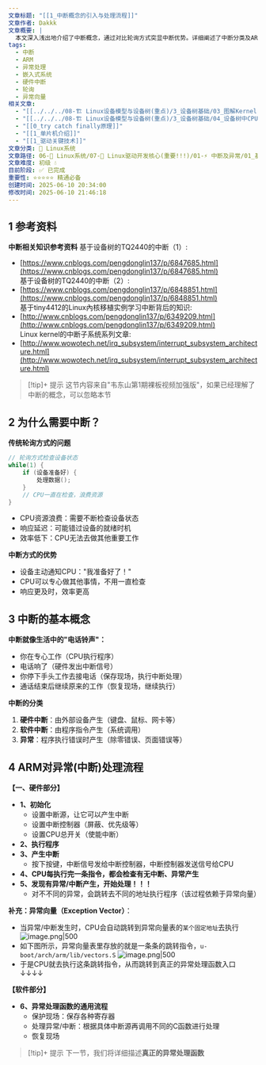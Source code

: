 ```yaml
---
文章标题: "[[1_中断概念的引入与处理流程]]"
文章作者: Dakkk
文章概要: |
  本文深入浅出地介绍了中断概念，通过对比轮询方式突显中断优势。详细阐述了中断分类及ARM架构下中断的硬件触发与软件处理流程，包括异常向量机制，旨在为读者构建中断处理的基础认知。
tags:
  - 中断
  - ARM
  - 异常处理
  - 嵌入式系统
  - 硬件中断
  - 轮询
  - 异常向量
相关文章:
  - "[[../../../08-🏗️ Linux设备模型与设备树(重点)/3_设备树基础/03_图解Kernel Device Tree(设备树)的使用]]"
  - "[[../../../08-🏗️ Linux设备模型与设备树(重点)/3_设备树基础/04_设备树中CPU描述 (不需要改)]]"
  - "[[0_try catch finally原理]]"
  - "[[1_单片机介绍]]"
  - "[[1_驱动关键技术]]"
文章分类: 🐧 Linux系统
文章路径: 06-🐧 Linux系统/07-🚗 Linux驱动开发核心(重要!!!)/01-⚡ 中断及异常/01_基于韦神设备树课程/1_中断概念的引入与处理流程.md
文章难度: 初级 💧
目前阶段: ✅ 已完成
重要性: ⭐⭐⭐⭐⭐ 精通必备
创建时间: 2025-06-10 20:34:00
修改时间: 2025-06-10 21:46:18
---
```


## 1 参考资料

**中断相关知识参考资料**
基于设备树的TQ2440的中断（1）:
- [https://www.cnblogs.com/pengdonglin137/p/6847685.html](https://www.cnblogs.com/pengdonglin137/p/6847685.html)  
基于设备树的TQ2440的中断（2）: 
- [https://www.cnblogs.com/pengdonglin137/p/6848851.html](https://www.cnblogs.com/pengdonglin137/p/6848851.html)  
基于tiny4412的Linux內核移植实例学习中断背后的知识:
- [http://www.cnblogs.com/pengdonglin137/p/6349209.html](http://www.cnblogs.com/pengdonglin137/p/6349209.html)  
Linux kernel的中断子系统系列文章:
- [http://www.wowotech.net/irq_subsystem/interrupt_subsystem_architecture.html](http://www.wowotech.net/irq_subsystem/interrupt_subsystem_architecture.html)

> [!tip]+ 提示
> 这节内容来自"韦东山第1期裸板视频加强版"，如果已经理解了中断的概念，可以忽略本节

## 2 为什么需要中断？

**传统轮询方式的问题**
```c
// 轮询方式检查设备状态
while(1) {
    if (设备准备好) {
        处理数据();
    }
    // CPU一直在检查，浪费资源
}
```
- CPU资源浪费：需要不断检查设备状态
- 响应延迟：可能错过设备的就绪时机
- 效率低下：CPU无法去做其他重要工作

**中断方式的优势**
- 设备主动通知CPU："我准备好了！"
- CPU可以专心做其他事情，不用一直检查
- 响应更及时，效率更高

## 3 中断的基本概念

**中断就像生活中的"电话铃声"：**
- 你在专心工作（CPU执行程序）
- 电话响了（硬件发出中断信号）
- 你停下手头工作去接电话（保存现场，执行中断处理）
- 通话结束后继续原来的工作（恢复现场，继续执行）

**中断的分类**
1. **硬件中断**：由外部设备产生（键盘、鼠标、网卡等）
2. **软件中断**：由程序指令产生（系统调用）
3. **异常**：程序执行错误时产生（除零错误、页面错误等）

## 4 ARM对异常(中断)处理流程

**【一、硬件部分】**
- **1、初始化**
	- 设置中断源，让它可以产生中断
	- 设置中断控制器（屏蔽、优先级等）
	- 设置CPU总开关（使能中断）
- **2、执行程序**
- **3、产生中断**
	- 按下按键，中断信号发给中断控制器，中断控制器发送信号给CPU
- **4、CPU每执行完一条指令，都会检查有无中断、异常产生**
- **5、发现有异常/中断产生，开始处理！！！**
	- 对不不同的异常，会跳转去不同的地址执行程序（该过程依赖于异常向量）

**补充：异常向量（Exception Vector）**：
- 当异常/中断发生时，CPU会自动跳转到异常向量表的`某个固定地址`去执行
  ![image.png|500](https://my-obsidian-image.oss-cn-guangzhou.aliyuncs.com/2025/06/66f2851da56c1aa4105eba6b3caadb18.png)
- 如下图所示，异常向量表里存放的就是一条条的跳转指令，`u-boot/arch/arm/lib/vectors.S`
  ![image.png|500](https://my-obsidian-image.oss-cn-guangzhou.aliyuncs.com/2025/06/37ae70262239de916b09a9fb618f904e.png)
- 于是CPU就去执行这条跳转指令，从而跳转到真正的异常处理函数入口 ↓↓↓↓

**【软件部分】**
- **6、异常处理函数的通用流程**
	- 保护现场：保存各种寄存器
	- 处理异常/中断：根据具体中断源再调用不同的C函数进行处理
	- 恢复现场

> [!tip]+ 提示
> 下一节，我们将详细描述**真正的异常处理函数**